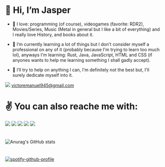 <h1> 👋 Hi, I’m Jasper</h1>

- 💖 I love: programming (of course), videogames (favorite: RDR2), Movies/Series, Music (Metal in general but I like a bit of everything) and I really love History,
and books about it.

- 🐣 I’m currently learning a lot of things but I don't consider myself a professional on any of it (probably because I'm trying to learn too much lol), 
anyways I'm learning: Rust, Java, JavaScript, HTML and CSS (if anyones wants to help me learning something I shall gadly accept).

- 💞️ I’ll try to help on anything I can, I'm definitely not the best but, I'll surely dedicate myself into it.

<img src="https://img.shields.io/badge/Gmail-D14836?style=for-the-badge&logo=gmail&logoColor=white" target="_blank"/> victoremanuel945@gmail.com

# ✌️ You can also reache me with:

<div>
  <a href="https://discord.gg/TAjr8utAkQ" target="_blank">
  <img src="https://img.shields.io/badge/Discord-7289DA?style=for-the-badge&logo=discord&logoColor=white" target="_blank"/></a>
  
  <a href="https://api.whatsapp.com/send?phone=5551980598960&text=Github!" target="_blank">
  <img src="https://img.shields.io/badge/WhatsApp-25D366?style=for-the-badge&logo=whatsapp&logoColor=white" target="_blank"/></a>
  
  <a href="https://www.instagram.com/victolson/" target="_blank">
  <img src="https://img.shields.io/badge/Instagram-E4405F?style=for-the-badge&logo=instagram&logoColor=white" target="_blank"/></a>

  <a href="https://open.spotify.com/user/gfrdpmbbgke16vk7i0qmnys2r" target="_blank">
  <img src="https://img.shields.io/badge/Spotify-1ED760?&style=for-the-badge&logo=spotify&logoColor=white" target="_blank"/></a>

  <a href="https://www.linkedin.com/in/victor-emanuel-mello-835602216/" target="_blank">
  <img src="https://img.shields.io/badge/LinkedIn-0077B5?style=for-the-badge&logo=linkedin&logoColor=white" target="_blank"/></a>
  
</div>

#

![Anurag's GitHub stats](https://github-readme-stats.vercel.app/api?username=Jasper-F3&show_icons=true&theme=radical) 

#

[![spotify-github-profile](https://spotify-github-profile.vercel.app/api/view?uid=gfrdpmbbgke16vk7i0qmnys2r&cover_image=true&theme=default&show_offline=false&background_color=121212&bar_color=53b14f&bar_color_cover=false)](https://spotify-github-profile.vercel.app/api/view?uid=gfrdpmbbgke16vk7i0qmnys2r&redirect=true) 

